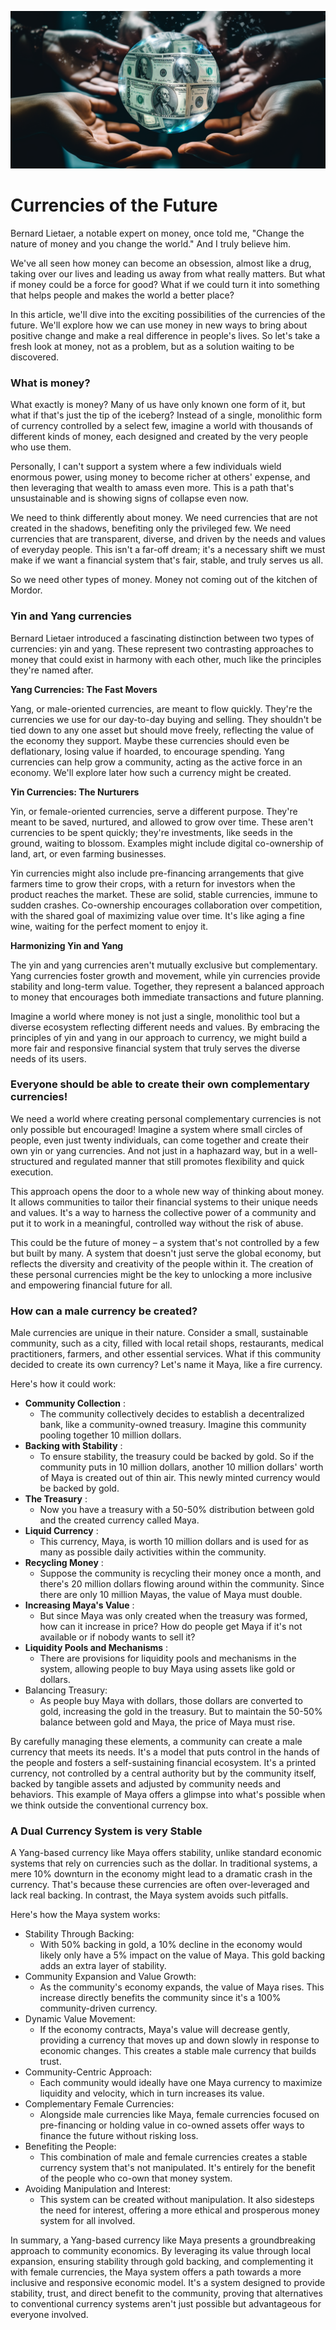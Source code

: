 
![](img/money_future.png)

# Currencies of the Future

Bernard Lietaer, a notable expert on money, once told me, "Change the nature of money and you change the world." And I truly believe him.

We've all seen how money can become an obsession, almost like a drug, taking over our lives and leading us away from what really matters. But what if money could be a force for good? What if we could turn it into something that helps people and makes the world a better place?

In this article, we'll dive into the exciting possibilities of the currencies of the future. We'll explore how we can use money in new ways to bring about positive change and make a real difference in people's lives. So let's take a fresh look at money, not as a problem, but as a solution waiting to be discovered.


### What is money?

What exactly is money? Many of us have only known one form of it, but what if that's just the tip of the iceberg? Instead of a single, monolithic form of currency controlled by a select few, imagine a world with thousands of different kinds of money, each designed and created by the very people who use them.

Personally, I can't support a system where a few individuals wield enormous power, using money to become richer at others' expense, and then leveraging that wealth to amass even more. This is a path that's unsustainable and is showing signs of collapse even now.

We need to think differently about money. We need currencies that are not created in the shadows, benefiting only the privileged few. We need currencies that are transparent, diverse, and driven by the needs and values of everyday people. This isn't a far-off dream; it's a necessary shift we must make if we want a financial system that's fair, stable, and truly serves us all.

So we need other types of money. Money not coming out of the kitchen of Mordor. 


### Yin and Yang currencies

Bernard Lietaer introduced a fascinating distinction between two types of currencies: yin and yang. These represent two contrasting approaches to money that could exist in harmony with each other, much like the principles they're named after.

**Yang Currencies: The Fast Movers**

Yang, or male-oriented currencies, are meant to flow quickly. They're the currencies we use for our day-to-day buying and selling. They shouldn't be tied down to any one asset but should move freely, reflecting the value of the economy they support. Maybe these currencies should even be deflationary, losing value if hoarded, to encourage spending. Yang currencies can help grow a community, acting as the active force in an economy. We'll explore later how such a currency might be created.

**Yin Currencies: The Nurturers**

Yin, or female-oriented currencies, serve a different purpose. They're meant to be saved, nurtured, and allowed to grow over time. These aren't currencies to be spent quickly; they're investments, like seeds in the ground, waiting to blossom. Examples might include digital co-ownership of land, art, or even farming businesses.

Yin currencies might also include pre-financing arrangements that give farmers time to grow their crops, with a return for investors when the product reaches the market. These are solid, stable currencies, immune to sudden crashes. Co-ownership encourages collaboration over competition, with the shared goal of maximizing value over time. It's like aging a fine wine, waiting for the perfect moment to enjoy it.

**Harmonizing Yin and Yang**

The yin and yang currencies aren't mutually exclusive but complementary. Yang currencies foster growth and movement, while yin currencies provide stability and long-term value. Together, they represent a balanced approach to money that encourages both immediate transactions and future planning.

Imagine a world where money is not just a single, monolithic tool but a diverse ecosystem reflecting different needs and values. By embracing the principles of yin and yang in our approach to currency, we might build a more fair and responsive financial system that truly serves the diverse needs of its users.


### Everyone should be able to create their own complementary currencies!

We need a world where creating personal complementary currencies is not only possible but encouraged! Imagine a system where small circles of people, even just twenty individuals, can come together and create their own yin or yang currencies. And not just in a haphazard way, but in a well-structured and regulated manner that still promotes flexibility and quick execution.

This approach opens the door to a whole new way of thinking about money. It allows communities to tailor their financial systems to their unique needs and values. It's a way to harness the collective power of a community and put it to work in a meaningful, controlled way without the risk of abuse.

This could be the future of money – a system that's not controlled by a few but built by many. A system that doesn't just serve the global economy, but reflects the diversity and creativity of the people within it. The creation of these personal currencies might be the key to unlocking a more inclusive and empowering financial future for all.


### How can a male currency be created?

Male currencies are unique in their nature. Consider a small, sustainable community, such as a city, filled with local retail shops, restaurants, medical practitioners, farmers, and other essential services. What if this community decided to create its own currency? Let's name it Maya, like a fire currency.

Here's how it could work:



* **Community Collection** :
    * The community collectively decides to establish a decentralized bank, like a community-owned treasury. Imagine this community pooling together 10 million dollars.
* **Backing with Stability** :
    * To ensure stability, the treasury could be backed by gold. So if the community puts in 10 million dollars, another 10 million dollars' worth of Maya is created out of thin air. This newly minted currency would be backed by gold.
* **The Treasury** :
    * Now you have a treasury with a 50-50% distribution between gold and the created currency called Maya.
* **Liquid Currency** :
    * This currency, Maya, is worth 10 million dollars and is used for as many as possible daily activities within the community.
* **Recycling Money** :
    * Suppose the community is recycling their money once a month, and there's 20 million dollars flowing around within the community. Since there are only 10 million Mayas, the value of Maya must double.
* **Increasing Maya's Value** :
    * But since Maya was only created when the treasury was formed, how can it increase in price? How do people get Maya if it's not available or if nobody wants to sell it?
* **Liquidity Pools and Mechanisms** :
    * There are provisions for liquidity pools and mechanisms in the system, allowing people to buy Maya using assets like gold or dollars. 
* Balancing Treasury: 
    * As people buy Maya with dollars, those dollars are converted to gold, increasing the gold in the treasury. But to maintain the 50-50% balance between gold and Maya, the price of Maya must rise.

By carefully managing these elements, a community can create a male currency that meets its needs. It's a model that puts control in the hands of the people and fosters a self-sustaining financial ecosystem. It's a printed currency, not controlled by a central authority but by the community itself, backed by tangible assets and adjusted by community needs and behaviors. This example of Maya offers a glimpse into what's possible when we think outside the conventional currency box.


### A Dual Currency System is very Stable

A Yang-based currency like Maya offers stability, unlike standard economic systems that rely on currencies such as the dollar. In traditional systems, a mere 10% downturn in the economy might lead to a dramatic crash in the currency. That's because these currencies are often over-leveraged and lack real backing. In contrast, the Maya system avoids such pitfalls.

Here's how the Maya system works:



* Stability Through Backing: 
    * With 50% backing in gold, a 10% decline in the economy would likely only have a 5% impact on the value of Maya. This gold backing adds an extra layer of stability.
* Community Expansion and Value Growth: 
    * As the community's economy expands, the value of Maya rises. This increase directly benefits the community since it's a 100% community-driven currency.
* Dynamic Value Movement: 
    * If the economy contracts, Maya's value will decrease gently, providing a currency that moves up and down slowly in response to economic changes. This creates a stable male currency that builds trust.
* Community-Centric Approach: 
    * Each community would ideally have one Maya currency to maximize liquidity and velocity, which in turn increases its value.
* Complementary Female Currencies: 
    * Alongside male currencies like Maya, female currencies focused on pre-financing or holding value in co-owned assets offer ways to finance the future without risking loss.
* Benefiting the People: 
    * This combination of male and female currencies creates a stable currency system that's not manipulated. It's entirely for the benefit of the people who co-own that money system.
* Avoiding Manipulation and Interest: 
    * This system can be created without manipulation. It also sidesteps the need for interest, offering a more ethical and prosperous money system for all involved.

In summary, a Yang-based currency like Maya presents a groundbreaking approach to community economics. By leveraging its value through local expansion, ensuring stability through gold backing, and complementing it with female currencies, the Maya system offers a path towards a more inclusive and responsive economic model. It's a system designed to provide stability, trust, and direct benefit to the community, proving that alternatives to conventional currency systems aren't just possible but advantageous for everyone involved.